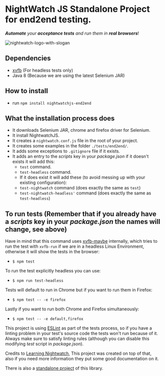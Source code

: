 # NightWatch JS Standalone Project for end2end testing.

_**Automate** your **acceptance tests** and run them in **real browsers**_!

![nightwatch-logo-with-slogan](https://cloud.githubusercontent.com/assets/194400/16045809/099207e2-3242-11e6-99d4-99b227d7a38a.png)


## Dependencies
* [xvfb](http://tobyho.com/2015/01/09/headless-browser-testing-xvfb/) (For headless tests only)
* Java 8 (Because we are using the latest Selenium JAR)

## How to install

* run ```npm install nightwatchjs-end2end```

## What the installation process does
* It downloads Selenium JAR, chrome and firefox driver for Selenium.
* It install NightwatchJS.
* It creates a ``nightwatch.conf.js`` file in the root of your project.
* It creates some examples in the folder ``./tests/end2end/``.
* It adds some exceptions to ``.gitignore`` file if it exists.
* It adds an entry to the _scripts_ key in your _package.json_ if it doesn't exists it will add this:
    * ``test`` command.
    * ``test-headless`` command.
    * If it does exist it will add these (to avoid messing up with your existing configuration):
    * ``test-nightwatch`` command (does exactly the same as ``test``)
    * ``test-nightwatch-headless'`` command (does exactly the same as ``test-headless``)


## To run tests (Remember that if you already have a _scripts_ key in your _package.json_ the names will change, see above)

Have in mind that this command uses [xvfb-maybe](https://www.npmjs.com/package/xvfb-maybe) internally, which tries to run the test with ``xvfb-run`` if we are in a headless Linux Environment, otherwise it will show the tests in the browser:

* ```$ npm test```

To run the test explicitly headless you can use:

* ```$ npm run test-headless```

Tests will default to run in Chrome but if you want to run them in Firefox:

* ```$ npm test -- -e firefox```

Lastly if you want to run both Chrome and Firefox simultaneously:

* ```$ npm test -- -e default,firefox```

This project is using [ESLint](http://eslint.org/) as part of the tests process, so if you have a linting problem in your test's source code the tests won't run because of it. Always make sure to satisfy linting rules (although you can disable this modifying _test_ script in _package.json_).

Credits to [Learning Nightwatch](https://github.com/dwyl/learn-nightwatch), This project was created on top of that, also if you need more information they put some good documentation on it.

There is also a [standalone project](https://github.com/bixlabs/nightwatchjs-end-2-end-standalone) of this library.
